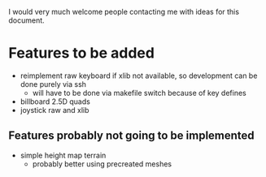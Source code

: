 I would very much welcome people contacting me with ideas for this document.

# Features to be added

* reimplement raw keyboard if xlib not available, so development can be done purely via ssh
  * will have to be done via makefile switch because of key defines 
* billboard 2.5D quads
* joystick raw and xlib

## Features probably not going to be implemented

* simple height map terrain
  * probably better using precreated meshes
